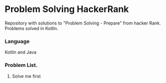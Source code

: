 # Problem Solving HackerRank

Repository with solutions to "Problem Solving - Prepare" from hacker Rank. Problems solved in Kotlin. 

### Language

Kotlin and Java

### Problem List. 

1. Solve me first
